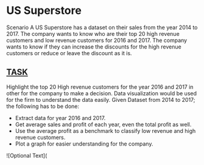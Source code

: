 # US Superstore 


Scenario
A US Superstore has a dataset on their sales from the year 2014 to 2017. The company wants to know who are their top 20 high revenue customers and low revenue customers for 2016 and 2017. The company wants to know if they can increase the discounts for the high revenue customers or reduce or leave the discount as it is.

## [TASK](#task)
Highlight the top 20 High revenue customers for the year 2016 and 2017 in other for the company to make a decision. Data visualization would be used for the firm to understand the data easily. Given Dataset from 2014 to 2017; the following has to be done:

* Extract data for year 2016 and 2017.
* Get average sales and profit of each year, even the total profit as well.
* Use the average profit as a benchmark to classify low revenue and high revenue customers.
* Plot a graph for easier understanding for the company.


![Optional Text](
